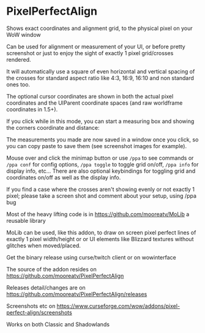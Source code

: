 # PixelPerfectAlign

Shows exact coordinates and alignment grid, to the physical pixel on your WoW window

Can be used for alignment or measurement of your UI, or before pretty screenshot or just to enjoy the sight of exactly 1 pixel grid/crosses rendered.

It will automatically use a square of even horizontal and vertical spacing of the crosses for standard aspect ratio like 4:3, 16:9, 16:10 and non standard ones too.

The optional cursor coordinates are shown in both the actual pixel coordinates and the UIParent coordinate spaces (and raw worldframe coordinates in 1.5+).

If you click while in this mode, you can start a measuring box and showing the corners coordinate and distance:

The measurements you made are now saved in a window once you click, so you can copy paste to save them (see screenshot images for example). 

Mouse over and click the minimap button or use `/ppa` to see commands or `/ppa conf` for config options, `/ppa toggle` to toggle grid on/off, `/ppa info` for display info, etc...
There are also optional keybindings for toggling grid and coordinates on/off as well as the display info.

If you find a case where the crosses aren't showing evenly or not exactly 1 pixel; please take a screen shot and comment about your setup, using /ppa bug

Most of the heavy lifting code is in https://github.com/mooreatv/MoLib a reusable library

MoLib can be used, like this addon, to draw on screen pixel perfect lines of exactly 1 pixel width/height or or UI elements like Blizzard textures without glitches when moved/placed.

Get the binary release using curse/twitch client or on wowinterface

The source of the addon resides on https://github.com/mooreatv/PixelPerfectAlign

Releases detail/changes are on https://github.com/mooreatv/PixelPerfectAlign/releases

Screenshots etc on https://www.curseforge.com/wow/addons/pixel-perfect-align/screenshots

Works on both Classic and Shadowlands
